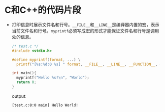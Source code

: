 # C和C++的代码片段

- 打印信息时展示文件名和行号。`__FILE__`和`__LINE__`是编译器内置的宏，表示当前文件名和行号。`myprintf`必须写成宏的形式才能保证文件名和行号是调用处的信息。

  ```c
  /* test.c */
  #include <stdio.h>

  #define myprintf(format, ...) \
    printf("[%s:%d:0 %s] " format, __FILE__, __LINE__, __FUNCTION__, ##__VA_ARGS__)

  int main(){
    myprintf("Hello %s!\n", "World");
    return 0;
  }
  ```

  output:
  ```
  [test.c:8:0 main] Hello World!
  ```
